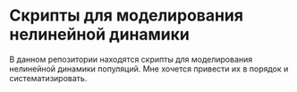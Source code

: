 # Скрипты для моделирования нелинейной динамики
В данном репозитории находятся скрипты для моделирования нелинейной динамики популяций.
Мне хочется привести их в порядок и систематизировать.